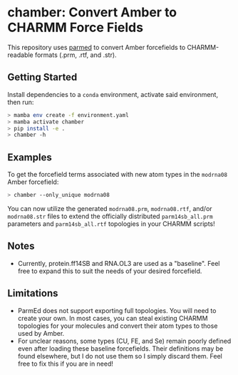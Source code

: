 # chamber: Convert Amber to CHARMM Force Fields

This repository uses [parmed](https://github.com/parmed/parmed) to convert Amber forcefields to CHARMM-readable formats (.prm, .rtf, and .str).

## Getting Started

Install dependencies to a `conda` environment, activate said environment, then run:

``` bash
> mamba env create -f environment.yaml
> mamba activate chamber
> pip install -e .
> chamber -h
```


## Examples

To get the forcefield terms associated with new atom types in the `modrna08` Amber forcefield:

```bash
> chamber --only_unique modrna08
```

You can now utilize the generated `modrna08.prm`, `modrna08.rtf`, and/or `modrna08.str` files to extend the officially distributed `parm14sb_all.prm` parameters and `parm14sb_all.rtf` topologies in your CHARMM scripts!

## Notes

- Currently, protein.ff14SB and RNA.OL3 are used as a "baseline".  Feel free to expand this to suit the needs of your desired forcefield.

## Limitations

- ParmEd does not support exporting full topologies.  You will need to create your own.  In most cases, you can steal existing CHARMM topologies for your molecules and convert their atom types to those used by Amber.
- For unclear reasons, some types (CU, FE, and Se) remain poorly defined even after loading these baseline forcefields.  Their definitions may be found elsewhere, but I do not use them so I simply discard them.  Feel free to fix this if you are in need!

